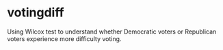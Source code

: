 # votingdiff
Using Wilcox test to understand whether Democratic voters or Republican voters experience more difficulty voting.
